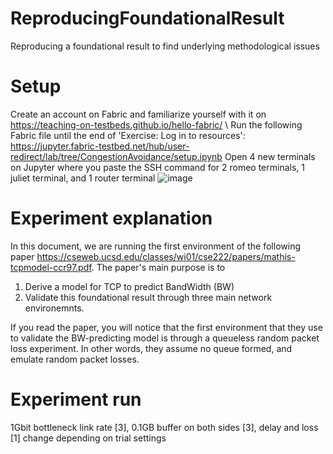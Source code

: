 # ReproducingFoundationalResult
Reproducing a foundational result to find underlying methodological issues 

# Setup
Create an account on Fabric and familiarize yourself with it on https://teaching-on-testbeds.github.io/hello-fabric/ \\
Run the following Fabric file until the end of 'Exercise: Log in to resources': https://jupyter.fabric-testbed.net/hub/user-redirect/lab/tree/CongestionAvoidance/setup.ipynb 
Open 4 new terminals on Jupyter where you paste the SSH command for 2 romeo terminals, 1 juliet terminal, and 1 router terminal
![image](https://github.com/Malak-Mansour/ReproducingFoundationalResult/assets/73076958/0218e560-2bfe-4098-9b8d-b43d3315b422)

# Experiment explanation
In this document, we are running the first environment of the following paper https://cseweb.ucsd.edu/classes/wi01/cse222/papers/mathis-tcpmodel-ccr97.pdf. 
The paper's main purpose is to 
1. Derive a model for TCP to predict BandWidth (BW)
2. Validate this foundational result through three main network environemnts.

If you read the paper, you will notice that the first environment that they use to validate the BW-predicting model is through a queueless random packet loss experiment. In other words, they assume no queue formed, and emulate random packet losses.











# Experiment run
1Gbit bottleneck link rate [3], 0.1GB buffer on both sides [3], delay and loss [1] change depending on trial settings
